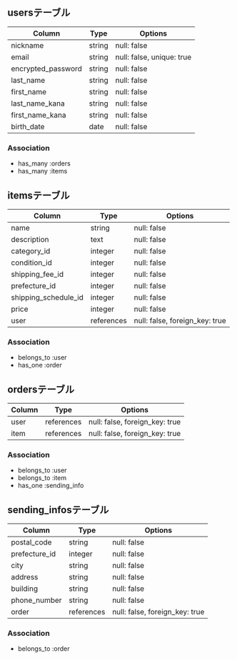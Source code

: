 ## usersテーブル

| Column             | Type       | Options                   |
| ------------------ | ---------- | ------------------------- |
| nickname           | string     | null: false               |
| email              | string     | null: false, unique: true |
| encrypted_password | string     | null: false               |
| last_name          | string     | null: false               |
| first_name         | string     | null: false               |
| last_name_kana     | string     | null: false               |
| first_name_kana    | string     | null: false               |
| birth_date         | date       | null: false               |


### Association

- has_many :orders
- has_many :items


## itemsテーブル

| Column               | Type       | Options                        |
| -------------------- | ---------- | ------------------------------ |
| name                 | string     | null: false                    |
| description          | text       | null: false                    |
| category_id          | integer    | null: false                    |
| condition_id         | integer    | null: false                    |
| shipping_fee_id      | integer    | null: false                    |
| prefecture_id        | integer    | null: false                    |
| shipping_schedule_id | integer    | null: false                    |
| price                | integer    | null: false                    |
| user                 | references | null: false, foreign_key: true |


### Association

- belongs_to :user
- has_one :order


## ordersテーブル

| Column       | Type       | Options                        |
| ------------ | ---------- | ------------------------------ |
| user         | references | null: false, foreign_key: true |
| item         | references | null: false, foreign_key: true |


### Association

- belongs_to :user
- belongs_to :item
- has_one :sending_info


## sending_infosテーブル

| Column        | Type       | Options                        |
| ------------- | ---------- | ------------------------------ |
| postal_code   | string     | null: false                    |
| prefecture_id | integer    | null: false                    |
| city          | string     | null: false                    |
| address       | string     | null: false                    |
| building      | string     | null: false                    |
| phone_number  | string     | null: false                    |
| order         | references | null: false, foreign_key: true |


### Association

- belongs_to :order